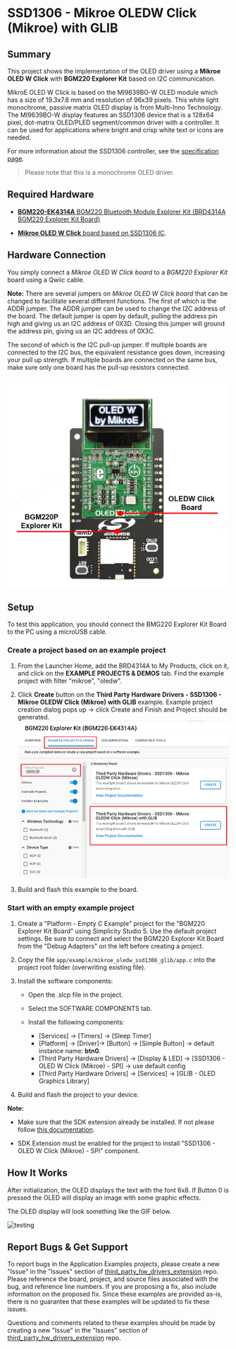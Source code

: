 # SSD1306 - Mikroe OLEDW Click (Mikroe) with GLIB #

## Summary ##

This project shows the implementation of the OLED driver using a **Mikroe OLED W Click** with **BGM220 Explorer Kit** based on I2C communication.

MikroE OLED W Click is based on the MI9639BO-W OLED module which has a size of 19.3x7.8 mm and resolution of 96x39 pixels. This white light monochrome, passive matrix OLED display is from Multi-Inno Technology. The MI9639BO-W display features an SSD1306 device that is a 128x64 pixel, dot-matrix OLED/PLED segment/common driver with a controller. It can be used for applications where bright and crisp white text or icons are needed.

For more information about the SSD1306 controller, see the [specification page](https://www.mikroe.com/oled-w-click).

>Please note that this is a monochrome OLED driver.

## Required Hardware ##

- [**BGM220-EK4314A** BGM220 Bluetooth Module Explorer Kit (BRD4314A BGM220 Explorer Kit Board)](https://www.silabs.com/development-tools/wireless/bluetooth/bgm220-explorer-kit)

- [**Mikroe OLED W Click** board based on SSD1306 IC](https://www.mikroe.com/oled-w-click).

## Hardware Connection ##

You simply connect a *Mikroe OLED W Click board* to a *BGM220 Explorer Kit* board using a Qwiic cable.

**Note:** There are several jumpers on *Mikroe OLED W Click board* that can be changed to facilitate several different functions. The first of which is the ADDR jumper. The ADDR jumper can be used to change the I2C address of the board. The default jumper is open by default, pulling the address pin high and giving us an I2C address of 0X3D. Closing this jumper will ground the address pin, giving us an I2C address of 0X3C.

The second of which is the I2C pull-up jumper. If multiple boards are connected to the I2C bus, the equivalent resistance goes down, increasing your pull up strength. If multiple boards are connected on the same bus, make sure only one board has the pull-up resistors connected.

![hardware_connection](image/hardware_connection.png)

## Setup ##

To test this application, you should connect the BMG220 Explorer Kit Board to the PC using a microUSB cable.

### Create a project based on an example project ###

1. From the Launcher Home, add the BRD4314A to My Products, click on it, and click on the **EXAMPLE PROJECTS & DEMOS** tab. Find the example project with filter "mikroe", "oledw".

2. Click **Create** button on the **Third Party Hardware Drivers - SSD1306 - Mikroe OLEDW Click (Mikroe) with GLIB** example. Example project creation dialog pops up -> click Create and Finish and Project should be generated.
![create_example](image/create_example.png)

3. Build and flash this example to the board.

### Start with an empty example project ###

1. Create a "Platform - Empty C Example" project for the "BGM220 Explorer Kit Board" using Simplicity Studio 5. Use the default project settings. Be sure to connect and select the BGM220 Explorer Kit Board from the "Debug Adapters" on the left before creating a project.

2. Copy the file `app/example/mikroe_oledw_ssd1306_glib/app.c` into the project root folder (overwriting existing file).

3. Install the software components:
    - Open the .slcp file in the project.

    - Select the SOFTWARE COMPONENTS tab.

    - Install the following components:

        - [Services] → [Timers] → [Sleep Timer]
        - [Platform] → [Driver]→ [Button] → [Simple Button] → default instance name: **btn0**.
        - [Third Party Hardware Drivers] → [Display & LED] → [SSD1306 - OLED W Click (Mikroe) - SPI]  → use default config
        - [Third Party Hardware Drivers] → [Services] → [GLIB - OLED Graphics Library]

4. Build and flash the project to your device.

**Note:**

- Make sure that the SDK extension already be installed. If not please follow [this documentation](https://github.com/SiliconLabs/third_party_hw_drivers_extension/blob/master/README.md#how-to-add-to-simplicity-studio-ide).

- SDK Extension must be enabled for the project to install "SSD1306 - OLED W Click (Mikroe) - SPI" component.

## How It Works ##

After initialization, the OLED displays the text with the font 6x8. If Button 0 is pressed the OLED will display an image with some graphic effects.

The OLED display will look something like the GIF below.

![testing](image/testing_result.gif)

## Report Bugs & Get Support ##

To report bugs in the Application Examples projects, please create a new "Issue" in the "Issues" section of [third_party_hw_drivers_extension](https://github.com/SiliconLabs/third_party_hw_drivers_extension) repo. Please reference the board, project, and source files associated with the bug, and reference line numbers. If you are proposing a fix, also include information on the proposed fix. Since these examples are provided as-is, there is no guarantee that these examples will be updated to fix these issues.

Questions and comments related to these examples should be made by creating a new "Issue" in the "Issues" section of [third_party_hw_drivers_extension](https://github.com/SiliconLabs/third_party_hw_drivers_extension) repo.
